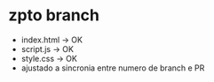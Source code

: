 # zpto branch

- index.html -> OK
- script.js -> OK
- style.css -> OK
- ajustado a sincronia entre numero de branch e PR